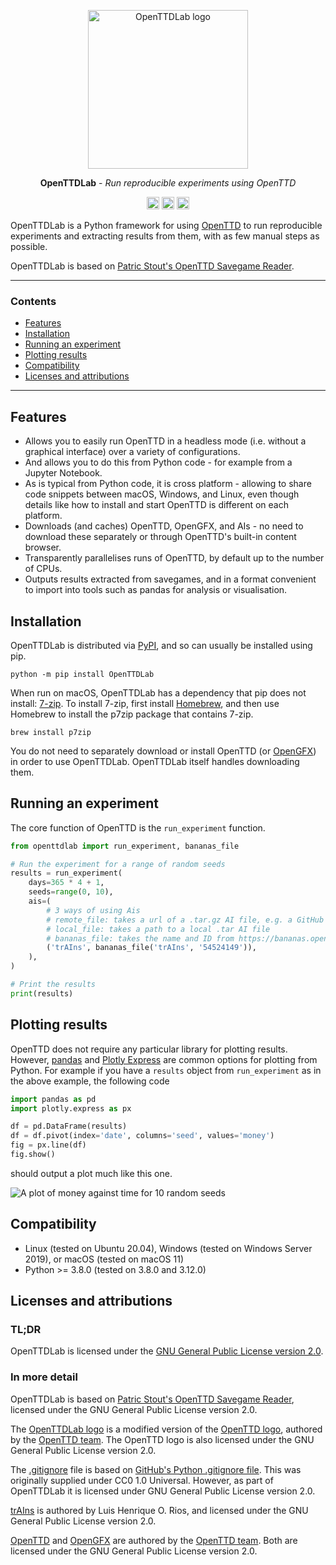 <p align="center">
  <img alt="OpenTTDLab logo" width="256" height="254" src="https://raw.githubusercontent.com/michalc/OpenTTDLab/main/docs/assets/openttdlab-logo.svg">
</p>

<p align="center"><strong>OpenTTDLab</strong> - <em>Run reproducible experiments using OpenTTD</em></p>

<p align="center">
    <a href="https://pypi.org/project/OpenTTDLab/"><img alt="PyPI package" height="20" src="https://img.shields.io/pypi/v/OpenTTDLab?label=PyPI%20package"></a>
    <a href="https://github.com/michalc/OpenTTDLab/actions/workflows/test.yml"><img alt="Test suite" height="20" src="https://img.shields.io/github/actions/workflow/status/michalc/OpenTTDLab/test.yml?label=Test%20suite"></a>
    <a href="https://app.codecov.io/gh/michalc/OpenTTDLab"><img alt="Code coverage" height="20" src="https://img.shields.io/codecov/c/github/michalc/OpenTTDLab?label=Code%20coverage"></a>
</p>

OpenTTDLab is a Python framework for using [OpenTTD](https://github.com/OpenTTD/OpenTTD) to run reproducible experiments and extracting results from them, with as few manual steps as possible.

OpenTTDLab is based on [Patric Stout's OpenTTD Savegame Reader](https://github.com/TrueBrain/OpenTTD-savegame-reader).

---

### Contents

- [Features](#features)
- [Installation](#installation)
- [Running an experiment](#running-an-experiment)
- [Plotting results](#plotting-results)
- [Compatibility](#compatibility)
- [Licenses and attributions](#licenses-and-attributions)

---

## Features

- Allows you to easily run OpenTTD in a headless mode (i.e. without a graphical interface) over a variety of configurations.
- And allows you to do this from Python code - for example from a Jupyter Notebook.
- As is typical from Python code, it is cross platform - allowing to share code snippets between macOS, Windows, and Linux, even though details like how to install and start OpenTTD is different on each platform.
- Downloads (and caches) OpenTTD, OpenGFX, and AIs - no need to download these separately or through OpenTTD's built-in content browser.
- Transparently parallelises runs of OpenTTD, by default up to the number of CPUs.
- Outputs results extracted from savegames, and in a format convenient to import into tools such as pandas for analysis or visualisation.


## Installation

OpenTTDLab is distributed via [PyPI](https://pypi.org/project/OpenTTDLab/), and so can usually be installed using pip.

```shell
python -m pip install OpenTTDLab
```

When run on macOS, OpenTTDLab has a dependency that pip does not install: [7-zip](https://www.7-zip.org/). To install 7-zip, first install [Homebrew](https://brew.sh/), and then use Homebrew to install the p7zip package that contains 7-zip.

```shell
brew install p7zip
```

You do not need to separately download or install OpenTTD (or [OpenGFX](https://github.com/OpenTTD/OpenGFX)) in order to use OpenTTDLab. OpenTTDLab itself handles downloading them.


## Running an experiment

The core function of OpenTTD is the `run_experiment` function.

```python
from openttdlab import run_experiment, bananas_file

# Run the experiment for a range of random seeds
results = run_experiment(
    days=365 * 4 + 1,
    seeds=range(0, 10),
    ais=(
        # 3 ways of using Ais
        # remote_file: takes a url of a .tar.gz AI file, e.g. a GitHub tag
        # local_file: takes a path to a local .tar AI file
        # bananas_file: takes the name and ID from https://bananas.openttd.org/package/ai
        ('trAIns', bananas_file('trAIns', '54524149')),
    ),
)

# Print the results
print(results)
```


## Plotting results

OpenTTD does not require any particular library for plotting results. However, [pandas](https://pandas.pydata.org/) and [Plotly Express](https://plotly.com/python/plotly-express/) are common options for plotting from Python. For example if you have a `results` object from `run_experiment` as in the above example, the following code

```python
import pandas as pd
import plotly.express as px

df = pd.DataFrame(results)
df = df.pivot(index='date', columns='seed', values='money')
fig = px.line(df)
fig.show()
```

should output a plot much like this one.

![A plot of money against time for 10 random seeds](https://raw.githubusercontent.com/michalc/OpenTTDLab/main/docs/assets/example-results.svg)



## Compatibility

- Linux (tested on Ubuntu 20.04), Windows (tested on Windows Server 2019), or macOS (tested on macOS 11)
- Python >= 3.8.0 (tested on 3.8.0 and 3.12.0)


## Licenses and attributions

### TL;DR

OpenTTDLab is licensed under the [GNU General Public License version 2.0](./LICENSE).

### In more detail

OpenTTDLab is based on [Patric Stout's OpenTTD Savegame Reader](https://github.com/TrueBrain/OpenTTD-savegame-reader), licensed under the GNU General Public License version 2.0.

The [OpenTTDLab logo](./docs/assets/openttdlab-logo.svg) is a modified version of the [OpenTTD logo](https://commons.wikimedia.org/wiki/File:Openttdlogo.svg), authored by the [OpenTTD team](https://github.com/OpenTTD/OpenTTD/blob/master/CREDITS.md). The OpenTTD logo is also licensed under the GNU General Public License version 2.0.

The [.gitignore](./.gitignore) file is based on [GitHub's Python .gitignore file](https://github.com/github/gitignore/blob/main/Python.gitignore). This was originally supplied under CC0 1.0 Universal. However, as part of OpenTTDLab it is licensed under GNU General Public License version 2.0.

[trAIns](./fixtures/54524149-trAIns-2.1.tar) is authored by Luis Henrique O. Rios, and licensed under the GNU General Public License version 2.0.

[OpenTTD](https://github.com/OpenTTD/OpenTTD) and [OpenGFX](https://github.com/OpenTTD/OpenGFX) are authored by the [OpenTTD team](https://github.com/OpenTTD/OpenTTD/blob/master/CREDITS.md). Both are licensed under the GNU General Public License version 2.0.
